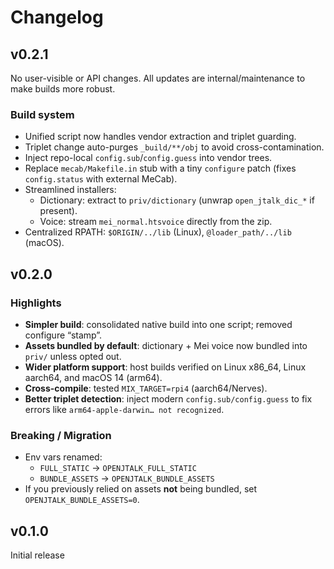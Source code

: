 # Changelog

## v0.2.1

No user-visible or API changes. All updates are internal/maintenance to make builds more robust.

### Build system

- Unified script now handles vendor extraction and triplet guarding.
- Triplet change auto-purges `_build/**/obj` to avoid cross-contamination.
- Inject repo-local `config.sub`/`config.guess` into vendor trees.
- Replace `mecab/Makefile.in` stub with a tiny `configure` patch (fixes `config.status` with external MeCab).
- Streamlined installers:
  - Dictionary: extract to `priv/dictionary` (unwrap `open_jtalk_dic_*` if present).
  - Voice: stream `mei_normal.htsvoice` directly from the zip.
- Centralized RPATH: `$ORIGIN/../lib` (Linux), `@loader_path/../lib` (macOS).

## v0.2.0

### Highlights

- **Simpler build**: consolidated native build into one script; removed configure “stamp”.
- **Assets bundled by default**: dictionary + Mei voice now bundled into `priv/` unless opted out.
- **Wider platform support**: host builds verified on Linux x86_64, Linux aarch64, and macOS 14 (arm64).
- **Cross-compile**: tested `MIX_TARGET=rpi4` (aarch64/Nerves).
- **Better triplet detection**: inject modern `config.sub/config.guess` to fix errors like
  `arm64-apple-darwin… not recognized`.

### Breaking / Migration

- Env vars renamed:
  - `FULL_STATIC` → `OPENJTALK_FULL_STATIC`
  - `BUNDLE_ASSETS` → `OPENJTALK_BUNDLE_ASSETS`
- If you previously relied on assets **not** being bundled, set `OPENJTALK_BUNDLE_ASSETS=0`.

## v0.1.0

Initial release
